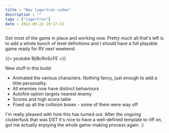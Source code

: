 ```yaml
---
title : "New lagertron video"
description : ""
tags : ["lagertron"]
date : 2012-09-23 19:17:13
---
```


Got most of the game in place and working now. Pretty much all that's left is to add a whole bunch of level definitions and I should have a full playable game ready for RV next weekend.


{{< youtube BjlBcRnScFE >}}


New stuff in this build:
<ul>
<li>Animated the various characters. Nothing fancy, just enough to add a little personality.</li>
<li>All enemies now have distinct behaviours</li>
<li>Autofire option targets nearest enemy</li>
<li>Scores and high score table</li>
<li>Fixed up all the collision boxes - some of them were way off</li>
</ul>


I'm really pleased with how this has turned out. After the ongoing clusterfuck that was DST it's nice to have a well-defined template to riff on, got me actually enjoying the whole game-making process again. :)


<!--more-->